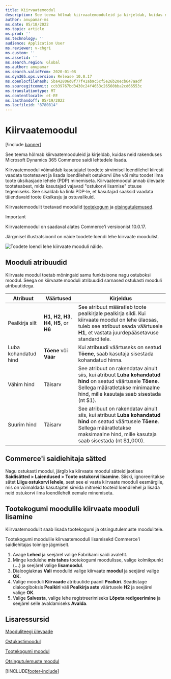 ```yaml
---
title: Kiirvaatemoodul
description: See teema hõlmab kiirvaatemooduleid ja kirjeldab, kuidas neid rakenduses Microsoft Dynamics 365 Commerce saidi lehtedele lisada.
author: anupamar-ms
ms.date: 05/18/2022
ms.topic: article
ms.prod: ''
ms.technology: ''
audience: Application User
ms.reviewer: v-chgri
ms.custom: ''
ms.assetid: ''
ms.search.region: Global
ms.author: anupamar
ms.search.validFrom: 2020-01-08
ms.dyn365.ops.version: Release 10.0.17
ms.openlocfilehash: 5ba42806d8f77f41ab9c5cf5e26b20ecb647aadf
ms.sourcegitcommit: ccb39767bd3430c24f4653c26560bba2cd66553c
ms.translationtype: MT
ms.contentlocale: et-EE
ms.lasthandoff: 05/19/2022
ms.locfileid: "8780814"
---
```

# <a name="quick-view-module"></a>Kiirvaatemoodul

[!include [banner](includes/banner.md)]

See teema hõlmab kiirvaatemooduleid ja kirjeldab, kuidas neid rakenduses Microsoft Dynamics 365 Commerce saidi lehtedele lisada.

Kiirvaatemoodul võimaldab kasutajatel toodete sirvimisel loendilehel kiiresti vaadata tooteteavet ja lisada loendilehelt ostukorvi ühe või mitu toodet ilma toote üksikasjade lehele (PDP) minemiseta. Kiirvaatemoodul annab ülevaate tooteteabest, mida kasutajad vajavad "ostukorvi lisamise" otsuse tegemiseks. See sisaldab ka linki PDP-le, et kasutajad saaksid vaadata täiendavaid toote üksikasju ja ostuvalikuid.

Kiirvaatemoodulit toetavad moodulid [tootekogum](product-collection-module-overview.md) ja [otsingutulemused](search-result-module.md).

> [!IMPORTANT]
> Kiirvaatemoodul on saadaval alates Commerce'i versioonist 10.0.17.

Järgmisel illustratsioonil on näide toodete loendi lehe kiirvaate moodulist.

![Toodete loendi lehe kiirvaate mooduli näide.](./media/ecommerce-quickview.PNG)

## <a name="module-properties"></a>Mooduli atribuudid

Kiirvaate moodul toetab mõningaid samu funktsioone nagu ostuboksi moodul. Seega on kiirvaate mooduli atribuudid sarnased ostukasti mooduli atribuutidega.

| Atribuut | Väärtused | Kirjeldus |
|----------------|--------|-------------|
| Pealkirja silt | **H1**, **H2**, **H3**, **H4**, **H5**, or **H6** | See atribuut määratleb toote pealkirjale pealkirja sildi. Kui kiirvaate moodul on lehe ülaosas, tuleb see atribuut seada väärtusele **H1**, et vastata juurdepääsetavuse standarditele. |
| Luba kohandatud hind | **Tõene** või **Väär** | Kui atribuudi väärtuseks on seatud **Tõene**, saab kasutaja sisestada kohandatud hinna. |
| Vähim hind | Täisarv | See atribuut on rakendatav ainult siis, kui atribuut **Luba kohandatud hind** on seatud väärtusele **Tõene**. Sellega määratletakse minimaalne hind, mille kasutaja saab sisestada (nt $1). |
| Suurim hind | Täisarv | See atribuut on rakendatav ainult siis, kui atribuut **Luba kohandatud hind** on seatud väärtusele **Tõene**. Sellega määratletakse maksimaalne hind, mille kasutaja saab sisestada (nt $1,000). |

## <a name="commerce-site-builder-settings"></a>Commerce'i saidiehitaja sätted

Nagu ostukasti moodul, järgib ka kiirvaate moodul sätteid jaotises **Saidisätted \> Laiendused \> Toote ostukorvi lisamine**. Siiski, ignoreeritakse sätet **Liigu ostukorvi lehele**, sest see ei vasta kiirvaate mooduli eesmärgile, mis on võimaldada kasutajatel sirvida mitmeid tooteid loendilehel ja lisada neid ostukorvi ilma loendilehelt eemale minemiseta.

## <a name="add-a-quick-view-module-to-a-product-collection-module"></a>Tootekogumi moodulile kiirvaate mooduli lisamine

Kiirvaatemoodulit saab lisada tootekogumi ja otsingutulemuste moodulitele.

Tootekogumi moodulile kiirvaatemooduli lisamisekd Commerce'i saidiehitajas toimige jägmiselt.

1. Avage **Lehed** ja seejärel valige Fabrikami saidi avaleht.
1. Minge kodulehe **mis tahes** tootekogumi moodulisse, valige kolmikpunkt (**...**) ja seejärel valige **lisamoodul**.
1. Dialoogiaknas **Vali** moodulid valige kiirvaate **moodul** ja seejärel valige **OK**.
1. Valige mooduli **Kiirvaade** atribuutide paanil **Pealkiri**. Seadistage dialoogiboksis **Pealkiri** väli **Pealkirja aste** väärtusele **H2** ja seejärel valige **OK**.
1. Valige **Salvesta**, valige lehe registreerimiseks **Lõpeta redigeerimine** ja seejärel selle avaldamiseks **Avalda**.

## <a name="additional-resources"></a>Lisaressursid

[Mooduliteegi ülevaade](starter-kit-overview.md)

[Ostukastimoodul](add-buy-box.md)

[Tootekogumi moodul](product-collection-module-overview.md)

[Otsingutulemuste moodul](search-result-module.md)


[!INCLUDE[footer-include](../includes/footer-banner.md)]
